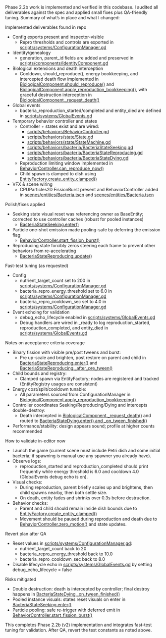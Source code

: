 Phase 2.2b work is implemented and verified in this codebase. I audited all deliverables against the spec and applied small fixes plus QA-friendly tuning. Summary of what’s in place and what I changed:

Implemented deliverables found in repo
- Config exports present and inspector-visible
  - Repro thresholds and controls are exported in [scripts/systems/ConfigurationManager.gd](scripts/systems/ConfigurationManager.gd:26)
- Identity/genealogy
  - generation, parent_id fields are added and preserved in [scripts/components/IdentityComponent.gd](scripts/components/IdentityComponent.gd:1)
- Biological extensions and death interception
  - Cooldown, should_reproduce(), energy bookkeeping, and intercepted death flow implemented in [BiologicalComponent.should_reproduce()](scripts/components/BiologicalComponent.gd:87) and [BiologicalComponent.apply_reproduction_bookkeeping()](scripts/components/BiologicalComponent.gd:100), with graceful destruction interception in [BiologicalComponent._request_death()](scripts/components/BiologicalComponent.gd:164)
- Global events
  - bacteria_reproduction_started/completed and entity_died are defined in [scripts/systems/GlobalEvents.gd](scripts/systems/GlobalEvents.gd:13)
- Temporary behavior controller and states
  - Controller + states exist and are wired:
    - [scripts/behaviors/BehaviorController.gd](scripts/behaviors/BehaviorController.gd:1)
    - [scripts/behaviors/state/State.gd](scripts/behaviors/state/State.gd:1)
    - [scripts/behaviors/state/StateMachine.gd](scripts/behaviors/state/StateMachine.gd:1)
    - [scripts/behaviors/bacteria/BacteriaStateSeeking.gd](scripts/behaviors/bacteria/BacteriaStateSeeking.gd:1)
    - [scripts/behaviors/bacteria/BacteriaStateReproducing.gd](scripts/behaviors/bacteria/BacteriaStateReproducing.gd:1)
    - [scripts/behaviors/bacteria/BacteriaStateDying.gd](scripts/behaviors/bacteria/BacteriaStateDying.gd:1)
  - Reproduction limiting window implemented in [BehaviorController.can_reproduce_now()](scripts/behaviors/BehaviorController.gd:74)
  - Child spawn is clamped to dish using [EntityFactory.create_entity_clamped()](scripts/systems/EntityFactory.gd:128)
- VFX & scene wiring
  - CPUParticles2D FissionBurst present and BehaviorController added in [scenes/entities/Bacteria.tscn](scenes/entities/Bacteria.tscn:24) and [scenes/entities/Bacteria.tscn](scenes/entities/Bacteria.tscn:62)

Polish/fixes applied
- Seeking state visual reset was referencing owner as BaseEntity; corrected to use controller caches (robust for pooled instances)
  - [BacteriaStateSeeking.enter()](scripts/behaviors/bacteria/BacteriaStateSeeking.gd:9)
- Particle one-shot emission made pooling-safe by deferring the emission flag
  - [BehaviorController.start_fission_burst()](scripts/behaviors/BehaviorController.gd:130)
- Reproducing state forcibly zeros steering each frame to prevent other behaviors from re-accelerating
  - [BacteriaStateReproducing.update()](scripts/behaviors/bacteria/BacteriaStateReproducing.gd:76)

Fast-test tuning (as requested)
- Config
  - nutrient_target_count set to 200 in [scripts/systems/ConfigurationManager.gd](scripts/systems/ConfigurationManager.gd:12)
  - bacteria_repro_energy_threshold set to 6.0 in [scripts/systems/ConfigurationManager.gd](scripts/systems/ConfigurationManager.gd:27)
  - bacteria_repro_cooldown_sec set to 4.0 in [scripts/systems/ConfigurationManager.gd](scripts/systems/ConfigurationManager.gd:28)
- Event echoing for validation
  - debug_echo_lifecycle enabled in [scripts/systems/GlobalEvents.gd](scripts/systems/GlobalEvents.gd:4)
  - Debug handlers are wired in _ready to log reproduction_started, reproduction_completed, and entity_died in [scripts/systems/GlobalEvents.gd](scripts/systems/GlobalEvents.gd:22)

Notes on acceptance criteria coverage
- Binary fission with visible pre/post tweens and burst:
  - Pre up-scale and brighten, post restore on parent and child in [BacteriaStateReproducing.enter()](scripts/behaviors/bacteria/BacteriaStateReproducing.gd:20) and [BacteriaStateReproducing._after_pre_tween()](scripts/behaviors/bacteria/BacteriaStateReproducing.gd:34)
- Child bounds and registry:
  - Clamped spawn via EntityFactory; nodes are registered and tracked (EntityRegistry usages are consistent)
- Energy cost/split/cooldown tunable:
  - All parameters sourced from ConfigurationManager in [BiologicalComponent.apply_reproduction_bookkeeping()](scripts/components/BiologicalComponent.gd:100)
- Controller coordinates Seeking/Reproducing/Dying and intercepts double-destroy:
  - Death intercepted in [BiologicalComponent._request_death()](scripts/components/BiologicalComponent.gd:174) and routed to [BacteriaStateDying.enter() and _on_tween_finished()](scripts/behaviors/bacteria/BacteriaStateDying.gd:11)
- Performance/stability: design appears sound; profile at higher counts recommended

How to validate in-editor now
- Launch the game (current scene must include Petri dish and some initial bacteria; if spawning is manual use any spawner you already have).
- Observe logs:
  - reproduction_started and reproduction_completed should print frequently while energy threshold is 6.0 and cooldown 4.0 (GlobalEvents debug echo is on).
- Visual checks:
  - During reproduction, parent briefly scales up and brightens, then child spawns nearby, then both settle size.
  - On death, entity fades and shrinks over 0.3s before destruction.
- Behavior checks:
  - Parent and child should remain inside dish bounds due to [EntityFactory.create_entity_clamped()](scripts/systems/EntityFactory.gd:128)
  - Movement should be paused during reproduction and death due to [BehaviorController.zero_motion()](scripts/behaviors/BehaviorController.gd:108) and state updates.

Revert plan after QA
- Reset values in [scripts/systems/ConfigurationManager.gd](scripts/systems/ConfigurationManager.gd:12):
  - nutrient_target_count back to 20
  - bacteria_repro_energy_threshold back to 10.0
  - bacteria_repro_cooldown_sec back to 8.0
- Disable lifecycle echo in [scripts/systems/GlobalEvents.gd](scripts/systems/GlobalEvents.gd:4) by setting debug_echo_lifecycle = false

Risks mitigated
- Double destruction: death is intercepted by controller; final destroy happens in [BacteriaStateDying._on_tween_finished()](scripts/behaviors/bacteria/BacteriaStateDying.gd:34)
- Pooled instance visuals: states reset visuals on enter in [BacteriaStateSeeking.enter()](scripts/behaviors/bacteria/BacteriaStateSeeking.gd:9)
- Particle pooling: safe re-trigger with deferred emit in [BehaviorController.start_fission_burst()](scripts/behaviors/BehaviorController.gd:130)

This completes Phase 2.2b (v2) implementation and integrates fast-test tuning for validation. After QA, revert the test constants as noted above.
